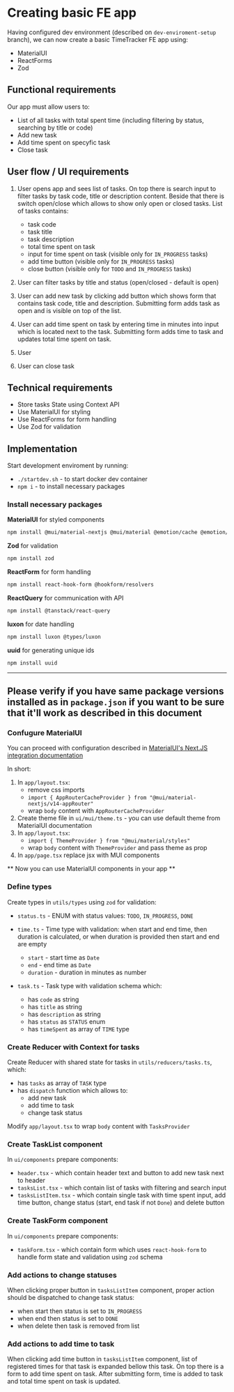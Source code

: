 # Creating basic FE app

Having configured dev environment (described on `dev-enviroment-setup` branch), we can now create a basic TimeTracker FE app using:
- MaterialUI
- ReactForms
- Zod

## Functional requirements

Our app must allow users to:
- List of all tasks with total spent time (including filtering by status, searching by title or code)
- Add new task
- Add time spent on specyfic task
- Close task

## User flow / UI requirements

1. User opens app and sees list of tasks.
  On top there is search input to filter tasks by task code, title or description content.
  Beside that there is switch open/close which allows to show only open or closed tasks.
  List of tasks contains:
    - task code
    - task title 
    - task description
    - total time spent on task
    - input for time spent on task (visible only for `IN_PROGRESS` tasks)
    - add time button (visible only for `IN_PROGRESS` tasks)
    - close button (visible only for `TODO` and `IN_PROGRESS` tasks)

2. User can filter tasks by title and status (open/closed - default is open)
3. User can add new task by clicking add button which shows form that contains task code, title and description. Submitting form adds task as open and is visible on top of the list. 
4. User can add time spent on task by entering time in minutes into input which is located next to the task. Submitting form adds time to task and updates total time spent on task.
5. User 
6. User can close task

## Technical requirements

- Store tasks State using Context API
- Use MaterialUI for styling
- Use ReactForms for form handling
- Use Zod for validation

## Implementation

Start development enviroment by running:
- `./startdev.sh` - to start docker dev container
- `npm i` - to install necessary packages

### Install necessary packages

**MaterialUI** for styled components
```bash
npm install @mui/material-nextjs @mui/material @emotion/cache @emotion/react @emotion/styled @mui/icons-material
```

**Zod** for validation
```bash
npm install zod 
```

**ReactForm** for form handling
```bash
npm install react-hook-form @hookform/resolvers
```

**ReactQuery** for communication with API
```bash
npm install @tanstack/react-query
```

**luxon** for date handling
```bash
npm install luxon @types/luxon
```

**uuid** for generating unique ids
```bash
npm install uuid
```


---
**Please verify if you have same package versions installed as in `package.json` if you want to be sure that it'll work as described in this document**
---

### Confugure MaterialUI

You can proceed with configuration described in [MaterialUI's Next.JS integration documentation](https://mui.com/material-ui/integrations/nextjs/)

In short:
1. In `app/layout.tsx`:
    - remove css imports
    - `import { AppRouterCacheProvider } from "@mui/material-nextjs/v14-appRouter"` 
    - wrap `body` content with `AppRouterCacheProvider`
2. Create theme file in `ui/mui/theme.ts` - you can use default theme from MaterialUI documentation
3. In `app/layout.tsx`:
    - `import { ThemeProvider } from "@mui/material/styles"`
    - wrap `body` content with `ThemeProvider` and pass theme as prop
4. In `app/page.tsx` replace jsx with MUI components

** Now you can use MaterialUI components in your app **

### Define types

Create types in `utils/types` using `zod` for validation:
- `status.ts` - ENUM with status values: `TODO`, `IN_PROGRESS`, `DONE`

- `time.ts` - Time type with validation: when start and end time, then duration is calculated, or when duration is provided then start and end are empty
  - `start` - start time as `Date`
  - `end` - end time as `Date`
  - `duration` - duration in minutes as number

- `task.ts` - Task type with validation schema which:
  - has `code` as string
  - has `title` as string
  - has `description` as string
  - has `status` as `STATUS` enum
  - has `timeSpent` as array of `TIME` type



### Create Reducer with Context for tasks

Create Reducer with shared state for tasks in `utils/reducers/tasks.ts`, which:
- has `tasks` as array of `TASK` type
- has `dispatch` function which allows to:
  - add new task
  - add time to task
  - change task status

Modify `app/layout.tsx` to wrap `body` content with `TasksProvider`

### Create TaskList component

In `ui/components` prepare components:
- `header.tsx` - which contain header text and button to add new task next to header
- `tasksList.tsx` - which contain list of tasks with filtering and search input
- `tasksListItem.tsx` - which contain single task with time spent input, add time button, change status (start, end task if not `Done`) and delete button


### Create TaskForm component

In `ui/components` prepare components:
- `taskForm.tsx` - which contain form which uses `react-hook-form` to handle form state and validation using `zod` schema

### Add actions to change statuses 

When clicking proper button in `tasksListItem` component, proper action should be dispatched to change task status:
- when start then status is set to `IN_PROGRESS`
- when end then status is set to `DONE`
- when delete then task is removed from list

### Add actions to add time to task

When clicking add time button in `tasksListItem` component, list of registered times for that task is expanded bellow this task. 
On top there is a form to add time spent on task. After submitting form, time is added to task and total time spent on task is updated.


